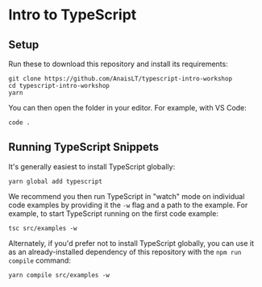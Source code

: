 # Intro to TypeScript

## Setup

Run these to download this repository and install its requirements:

```shell
git clone https://github.com/AnaisLT/typescript-intro-workshop
cd typescript-intro-workshop
yarn
```

You can then open the folder in your editor.
For example, with VS Code:

```shell
code .
```

## Running TypeScript Snippets

It's generally easiest to install TypeScript globally:

```shell
yarn global add typescript
```

We recommend you then run TypeScript in "watch" mode on individual code examples by providing it the `-w` flag and a path to the example.
For example, to start TypeScript running on the first code example:

```shell
tsc src/examples -w
```

Alternately, if you'd prefer not to install TypeScript globally, you can use it as an already-installed dependency of this repository with the `npm run compile` command:

```shell
yarn compile src/examples -w
```
